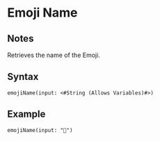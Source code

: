 # Emoji Name
## Notes
Retrieves the name of the Emoji.
## Syntax
```
emojiName(input: <#String (Allows Variables)#>)
```
## Example
```
emojiName(input: "🚀")
```